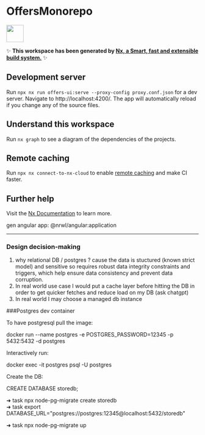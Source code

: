 # OffersMonorepo

<a alt="Nx logo" href="https://nx.dev" target="_blank" rel="noreferrer"><img src="https://raw.githubusercontent.com/nrwl/nx/master/images/nx-logo.png" width="45"></a>

✨ **This workspace has been generated by [Nx, a Smart, fast and extensible build system.](https://nx.dev)** ✨

## Development server

Run `npx nx run offers-ui:serve --proxy-config proxy.conf.json` for a dev server. Navigate to http://localhost:4200/. The app will automatically reload if you change any of the source files.

## Understand this workspace

Run `nx graph` to see a diagram of the dependencies of the projects.

## Remote caching

Run `npx nx connect-to-nx-cloud` to enable [remote caching](https://nx.app) and make CI faster.

## Further help

Visit the [Nx Documentation](https://nx.dev) to learn more.



gen angular app:
@nrwl/angular:application



----
### Design decision-making
1. why relational DB / postgres ? cause the data is stuctured (known strict model)
   and sensitive so requires robust data integrity constraints and triggers, which help ensure data consistency and prevent data corruption.
2. In real world use case I would put a cache layer before hitting the DB in order to get quicker fetches and reduce load on my DB (ask chatgpt)
3. In real world I may choose a managed db instance 

###Postgres dev container

To have postgresql pull the image:

docker run --name postgres -e POSTGRES_PASSWORD=12345 -p 5432:5432 -d postgres

Interactively run:

docker exec -it postgres psql -U postgres

Create the DB:

CREATE DATABASE storedb;

➜  task npx node-pg-migrate create storedb  
➜  task export DATABASE_URL="postgres://postgres:12345@localhost:5432/storedb"

➜  task npx node-pg-migrate up

